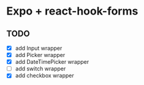 # Expo + react-hook-forms

## TODO

- [x] add Input wrapper
- [x] add Picker wrapper
- [x] add DateTimePicker wrapper
- [ ] add switch wrapper
- [x] add checkbox wrapper
